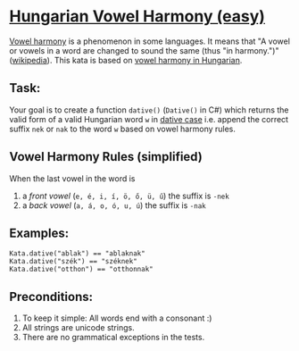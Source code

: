 # [Hungarian Vowel Harmony (easy)](https://www.codewars.com/kata/hungarian-vowel-harmony-easy "https://www.codewars.com/kata/57fd696e26b06857eb0011e7")

[Vowel harmony](https://en.wikipedia.org/wiki/Vowel_harmony) is a phenomenon in some languages. It means that "A vowel or vowels in a word are changed to sound the same (thus "in harmony.")" ([wikipedia](https://en.wikipedia.org/wiki/Vowel_harmony#Hungarian)). This kata is based on [vowel harmony in Hungarian](https://en.wikipedia.org/wiki/Vowel_harmony#Hungarian). 

## Task:

Your goal is to create a function `dative()` (`Dative()` in C#) which returns the valid form of a valid Hungarian word `w` in [dative case](https://www.hungarianreference.com/Nouns/nak-nek-dative.aspx) i.e. append the correct suffix `nek` or `nak` to the word `w` based on vowel harmony rules.

## Vowel Harmony Rules (simplified)

When the last vowel in the word is

1. a _front vowel_ (`e, é, i, í, ö, ő, ü, ű`) the suffix is `-nek`
2. a _back vowel_ (`a, á, o, ó, u, ú`) the suffix is `-nak`

## Examples:

```
Kata.dative("ablak") == "ablaknak"
Kata.dative("szék") == "széknek"
Kata.dative("otthon") == "otthonnak"
```

## Preconditions:

1. To keep it simple: All words end with a consonant :)
2. All strings are unicode strings.
3. There are no grammatical exceptions in the tests.